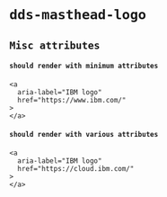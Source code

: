 # `dds-masthead-logo`

## `Misc attributes`

####   `should render with minimum attributes`

```
<a
  aria-label="IBM logo"
  href="https://www.ibm.com/"
>
</a>

```

####   `should render with various attributes`

```
<a
  aria-label="IBM logo"
  href="https://cloud.ibm.com/"
>
</a>

```


